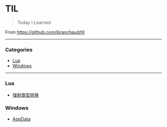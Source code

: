 # TIL

> Today I Learned

From https://github.com/jbranchaud/til

---

### Categories
* [Lua](#Lua)
* [Windows](#Windows)

---

### Lua
- [强制类型转换](Lua/force-conversion.md)

### Windows
- [AppData](Windows/appdata.md)
